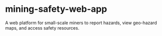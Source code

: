 # mining-safety-web-app
A web platform for small-scale miners to report hazards, view geo-hazard maps, and access safety resources.
